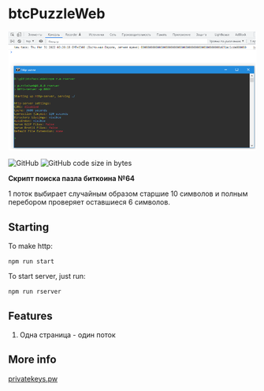 # btcPuzzleWeb

<p align="center">
    <img alt="logo" title="Logo" src="https://github.com/Exxuslee/btcPuzzleWeb/blob/master/btcPuzzleWeb.png">
</p>

![GitHub](https://img.shields.io/github/license/exxuslee/btcPuzzleWeb)
![GitHub code size in bytes](https://img.shields.io/github/languages/code-size/Exxuslee/btcPuzzleWeb)

**Скрипт поиска пазла биткоина №64**

1 поток выбирает случайным образом старшие 10 символов и полным перебором проверяет оставшиеся 6 символов.

## Starting
To make http:
```
npm run start
```
To start server, just run:
```
npm run rserver
```

## Features
1. Одна страница - один поток


## More info
[privatekeys.pw](https://privatekeys.pw/puzzles/bitcoin-puzzle-tx)